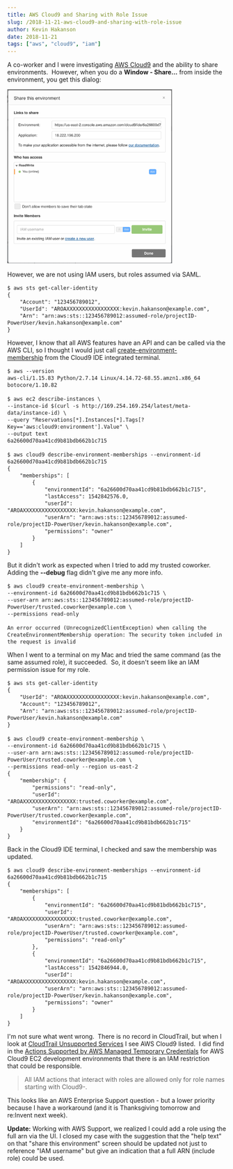 ```yaml
---
title: AWS Cloud9 and Sharing with Role Issue
slug: /2018-11-21-aws-cloud9-and-sharing-with-role-issue
author: Kevin Hakanson
date: 2018-11-21
tags: ["aws", "cloud9", "iam"]
---
```

A co-worker and I were investigating [AWS Cloud9](https://aws.amazon.com/cloud9/) and the ability to share environments.  However, when you do a **Window - Share...** from inside the environment, you get this dialog:

[![](images/pastedImage_3.png)](images/pastedImage_3.png)

However, we are not using IAM users, but roles assumed via SAML.

```console
$ aws sts get-caller-identity
{
    "Account": "123456789012",
    "UserId": "AROAXXXXXXXXXXXXXXXXX:kevin.hakanson@example.com",
    "Arn": "arn:aws:sts::123456789012:assumed-role/projectID-PowerUser/kevin.hakanson@example.com"
}
```

However, I know that all AWS features have an API and can be called via the AWS CLI, so I thought I would just call [create-environment-membership](https://docs.aws.amazon.com/cli/latest/reference/cloud9/create-environment-membership.html) from the Cloud9 IDE integrated terminal.

```console
$ aws --version
aws-cli/1.15.83 Python/2.7.14 Linux/4.14.72-68.55.amzn1.x86_64 botocore/1.10.82

$ aws ec2 describe-instances \
--instance-id $(curl -s http://169.254.169.254/latest/meta-data/instance-id) \
--query "Reservations[*].Instances[*].Tags[?Key=='aws:cloud9:environment'].Value" \
--output text
6a26600d70aa41cd9b81bdb662b1c715

$ aws cloud9 describe-environment-memberships --environment-id 6a26600d70aa41cd9b81bdb662b1c715
{
    "memberships": [
        {
            "environmentId": "6a26600d70aa41cd9b81bdb662b1c715", 
            "lastAccess": 1542842576.0, 
            "userId": "AROAXXXXXXXXXXXXXXXXX:kevin.hakanson@example.com", 
            "userArn": "arn:aws:sts::123456789012:assumed-role/projectID-PowerUser/kevin.hakanson@example.com", 
            "permissions": "owner"
        }
    ]
}
```

But it didn't work as expected when I tried to add my trusted coworker. Adding the **\--debug** flag didn't give me any more info.

```console
$ aws cloud9 create-environment-membership \
--environment-id 6a26600d70aa41cd9b81bdb662b1c715 \
--user-arn arn:aws:sts::123456789012:assumed-role/projectID-PowerUser/trusted.coworker@example.com \
--permissions read-only

An error occurred (UnrecognizedClientException) when calling the CreateEnvironmentMembership operation: The security token included in the request is invalid
```

When I went to a terminal on my Mac and tried the same command (as the same assumed role), it succeeded.  So, it doesn't seem like an IAM permission issue for my role.

```console
$ aws sts get-caller-identity
{
    "UserId": "AROAXXXXXXXXXXXXXXXXX:kevin.hakanson@example.com",
    "Account": "123456789012",
    "Arn": "arn:aws:sts::123456789012:assumed-role/projectID-PowerUser/kevin.hakanson@example.com"
}

$ aws cloud9 create-environment-membership \
--environment-id 6a26600d70aa41cd9b81bdb662b1c715 \
--user-arn arn:aws:sts::123456789012:assumed-role/projectID-PowerUser/trusted.coworker@example.com \
--permissions read-only --region us-east-2
{
    "membership": {
        "permissions": "read-only",
        "userId": "AROAXXXXXXXXXXXXXXXXX:trusted.coworker@example.com",
        "userArn": "arn:aws:sts::123456789012:assumed-role/projectID-PowerUser/trusted.coworker@example.com",
        "environmentId": "6a26600d70aa41cd9b81bdb662b1c715"
    }
}
```

Back in the Cloud9 IDE terminal, I checked and saw the membership was updated.

```console
$ aws cloud9 describe-environment-memberships --environment-id 6a26600d70aa41cd9b81bdb662b1c715
{
    "memberships": [
        {
            "environmentId": "6a26600d70aa41cd9b81bdb662b1c715",
            "userId": "AROAXXXXXXXXXXXXXXXXX:trusted.coworker@example.com",
            "userArn": "arn:aws:sts::123456789012:assumed-role/projectID-PowerUser/trusted.coworker@example.com",
            "permissions": "read-only"
        },
        {
            "environmentId": "6a26600d70aa41cd9b81bdb662b1c715",
            "lastAccess": 1542846944.0,
            "userId": "AROAXXXXXXXXXXXXXXXXX:kevin.hakanson@example.com",
            "userArn": "arn:aws:sts::123456789012:assumed-role/projectID-PowerUser/kevin.hakanson@example.com",
            "permissions": "owner"
        }
    ]
}
```

I'm not sure what went wrong.  There is no record in CloudTrail, but when I look at [CloudTrail Unsupported Services](https://docs.aws.amazon.com/awscloudtrail/latest/userguide/cloudtrail-unsupported-aws-services.html) I see AWS Cloud9 listed.  I did find in the [Actions Supported by AWS Managed Temporary Credentials](https://docs.aws.amazon.com/cloud9/latest/user-guide/auth-and-access-control.html#auth-and-access-control-temporary-managed-credentials-supported) for AWS Cloud9 EC2 development environments that there is an IAM restriction that could be responsible.

> All IAM actions that interact with roles are allowed only for role names starting with Cloud9-.

This looks like an AWS Enterprise Support question - but a lower priority because I have a workaround (and it is Thanksgiving tomorrow and re:Invent next week).

**Update:**  Working with AWS Support, we realized I could add a role using the full arn via the UI. I closed my case with the suggestion that the "help text" on that "share this environment" screen should  be updated not just to reference "IAM username" but give an indication that a full ARN (include role) could be used.